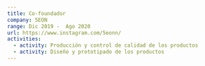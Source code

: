 ```yaml
---
title: Co-foundador
company: 5EON
range: Dic 2019 -  Ago 2020
url: https://www.instagram.com/5eonn/
activities:
  - activity: Producción y control de calidad de los productos
  - activity: Diseño y prototipado de los productos
---
```

